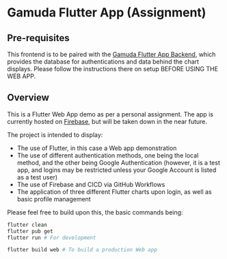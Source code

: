 # Gamuda Flutter App (Assignment)

## Pre-requisites

This frontend is to be paired with the [Gamuda Flutter App Backend](https://github.com/HJWongAtWork/gamuda_flutter_backend_final), which provides the database for authentications and data behind the chart displays. Please follow the instructions there on setup BEFORE USING THE WEB APP.

## Overview

This is a Flutter Web App demo as per a personal assignment. The app is currently hosted on [Firebase](https://gamuda-flutter-homework-01.web.app/), but will be taken down in the near future.

The project is intended to display:

- The use of Flutter, in this case a Web app demonstration
- The use of different authentication methods, one being the local method, and the other being Google Authentication (however, it is a test app, and logins may be restricted unless your Google Account is listed as a test user)
- The use of Firebase and CICD via GitHub Workflows
- The application of three different Flutter charts upon login, as well as basic profile management

Please feel free to build upon this, the basic commands being:

```bash
flutter clean
flutter pub get
flutter run # For development

flutter build web # To build a production Web app
```
